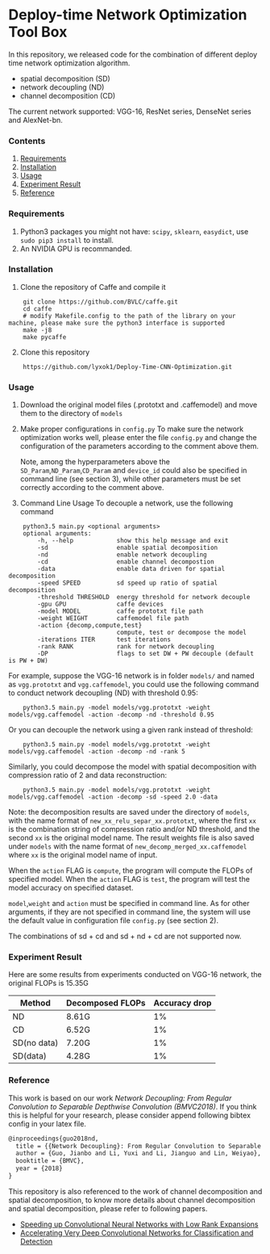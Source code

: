 # Deploy-time Network Optimization Tool Box

In this repository, we released code for the combination of different deploy time network optimization algorithm.
- spatial decomposition (SD)
- network decoupling (ND)
- channel decomposition (CD)

The current network supported: VGG-16, ResNet series, DenseNet series and AlexNet-bn.
    
### Contents
1. [Requirements](#requirements)
2. [Installation](#installation)
3. [Usage](#channel-pruning) 
4. [Experiment Result](#experiment-results) 
4. [Reference](#reference)

### Requirements
1. Python3 packages you might not have: `scipy`, `sklearn`, `easydict`, use `sudo pip3 install` to install.
2. An NVIDIA GPU is recommanded.

### Installation
1. Clone the repository of Caffe and compile it
```Shell
    git clone https://github.com/BVLC/caffe.git
    cd caffe
    # modify Makefile.config to the path of the library on your machine, please make sure the python3 interface is supported
    make -j8
    make pycaffe
```
2. Clone this repository 
```Shell
    https://github.com/lyxok1/Deploy-Time-CNN-Optimization.git
```
    
### Usage  
1. Download the original model files (.prototxt and .caffemodel) and move them to the directory of `models`

2. Make proper configurations in `config.py`
   To make sure the network optimization works well, please enter the file `config.py` and change the configuration of the parameters according to the comment above them.

   Note, among the hyperparameters above the `SD_Param`,`ND_Param`,`CD_Param` and `device_id` could also be specified in command line (see section 3), while other parameters must be set correctly according to the comment above.

3. Command Line Usage
To decouple a network, use the following command
```Shell
    python3.5 main.py <optional arguments>
    optional arguments:
        -h, --help            show this help message and exit
        -sd                   enable spatial decomposition
        -nd                   enable network decoupling
        -cd                   enable channel decompostion
        -data                 enable data driven for spatial decomposition
        -speed SPEED          sd speed up ratio of spatial decomposition
        -threshold THRESHOLD  energy threshold for network decouple
        -gpu GPU              caffe devices
        -model MODEL          caffe prototxt file path
        -weight WEIGHT        caffemodel file path
        -action {decomp,compute,test}
                              compute, test or decompose the model
        -iterations ITER      test iterations
        -rank RANK            rank for network decoupling
        -DP                   flags to set DW + PW decouple (default is PW + DW)

```

For example, suppose the VGG-16 network is in folder `models/` and named as `vgg.prototxt` and `vgg.caffemodel`, you could use the following command to conduct network decoupling (ND) with threshold 0.95:
```Shell
    python3.5 main.py -model models/vgg.prototxt -weight models/vgg.caffemodel -action -decomp -nd -threshold 0.95
```
Or you can decouple the network using a given rank instead of threshold:
```Shell
    python3.5 main.py -model models/vgg.prototxt -weight models/vgg.caffemodel -action -decomp -nd -rank 5
```
Similarly, you could decompose the model with spatial decomposition with compression ratio of 2 and data reconstruction:
```Shell
    python3.5 main.py -model models/vgg.prototxt -weight models/vgg.caffemodel -action -decomp -sd -speed 2.0 -data
```

Note: the decomposition results are saved under the directory of `models`, with the name format of `new_xx_relu_separ_xx.prototxt`, where the first `xx` is the combination string of compression ratio and/or ND threshold, and the second `xx` is the original model name. The result weights file is also saved under `models` with the name format of `new_decomp_merged_xx.caffemodel` where `xx` is the original model name of input. 

When the `action` FLAG is `compute`, the program will compute the FLOPs of specified model. When the `action` FLAG is `test`, the program will test the model accuracy on specified dataset.

`model`,`weight` and `action` must be specified in command line. As for other arguments, if they are not specified in command line, the system will use the default value in configuration file `config.py` (see section 2).

The combinations of sd + cd and sd + nd + cd are not supported now.

### Experiment Result
Here are some results from experiments conducted on VGG-16 network, the original FLOPs is 15.35G

| Method | Decomposed FLOPs | Accuracy drop |
| ------ | ------|------|
|ND| 8.61G | 1% |
|CD| 6.52G | 1% |
|SD(no data)| 7.20G | 1% |
|SD(data)| 4.28G | 1% |

### Reference

This work is based on our work *Network Decoupling: From Regular Convolution to Separable Depthwise Convolution (BMVC2018)*. If you think this is helpful for your research, please consider append following bibtex config in your latex file.

```Latex
@inproceedings{guo2018nd,
  title = {{Network Decoupling}: From Regular Convolution to Separable Depthwise Convolution},
  author = {Guo, Jianbo and Li, Yuxi and Li, Jianguo and Lin, Weiyao},
  booktitle = {BMVC},
  year = {2018}
}
```

This repository is also referenced to the work of channel decomposition and spatial decomposition, to know more details about channel decomposition and spatial decomposition, please refer to following papers.
- [Speeding up Convolutional Neural Networks with Low Rank Expansions](https://arxiv.org/abs/1405.3866)
- [Accelerating Very Deep Convolutional Networks for Classification and Detection](https://arxiv.org/abs/1505.06798)
